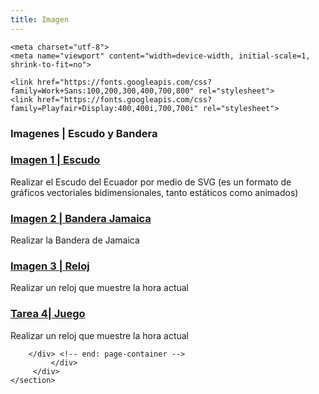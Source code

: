 ```yaml
---
title: Imagen
---
```


<html lang="en">

  <head>
    <!-- Google Tag Manager -->
<script>(function(w,d,s,l,i){w[l]=w[l]||[];w[l].push({'gtm.start':
    new Date().getTime(),event:'gtm.js'});var f=d.getElementsByTagName(s)[0],
    j=d.createElement(s),dl=l!='dataLayer'?'&l='+l:'';j.async=true;j.src=
    'https://www.googletagmanager.com/gtm.js?id='+i+dl;f.parentNode.insertBefore(j,f);
    })(window,document,'script','dataLayer','GTM-TK2G9CM');</script>
    <!-- End Google Tag Manager -->
  
    <meta charset="utf-8">
    <meta name="viewport" content="width=device-width, initial-scale=1, shrink-to-fit=no">
    
    <link href="https://fonts.googleapis.com/css?family=Work+Sans:100,200,300,400,700,800" rel="stylesheet">
    <link href="https://fonts.googleapis.com/css?family=Playfair+Display:400,400i,700,700i" rel="stylesheet">
  </head>
  <body>
<!-- Google Tag Manager (noscript) -->
<noscript><iframe src="https://www.googletagmanager.com/ns.html?id=GTM-TK2G9CM"
  height="0" width="0" style="display:none;visibility:hidden"></iframe></noscript>
  <!-- End Google Tag Manager (noscript) -->
  <div> 
  <h3><strong>Imagenes | Escudo y Bandera</strong></h3>
  </div>
     <section>
        <div class="page-container float-right">
            <div class="row">
                <div class="col-md-6">
                    <div class="blog-entry ftco-animate">
                        <div class="text py-4">
                            <h3 class="heading"><a href="imagen/escudo">Imagen 1 | Escudo</a></h3>
                            <p>Realizar el Escudo del Ecuador por medio de SVG (es un formato de gráficos vectoriales bidimensionales, tanto estáticos como animados) </p>
                        </div>
                    </div>
                    <div class="blog-entry ftco-animate">
                        <div class="text py-4">
                        <h3 class="heading"><a href="imagen/bandera">Imagen 2 | Bandera Jamaica</a></h3>
                        <p>Realizar la Bandera de Jamaica</p>
                    </div>
                </div>
                    <div class="blog-entry ftco-animate">
                        <div class="text py-4">
                        <h3 class="heading"><a href="imagen/reloj">Imagen 3 | Reloj</a></h3>
                        <p>Realizar un reloj que muestre la hora actual</p>
                    </div>
                </div>
                     <div class="blog-entry ftco-animate">
                        <div class="text py-4">
                        <h3 class="heading"><a href="imagen/juego">Tarea 4| Juego</a></h3>
                        <p>Realizar un reloj que muestre la hora actual</p>
                    </div>
                </div>
             
        </div> <!-- end: page-container -->
             </div>   
         </div>
    </section>
  </body>
</html>